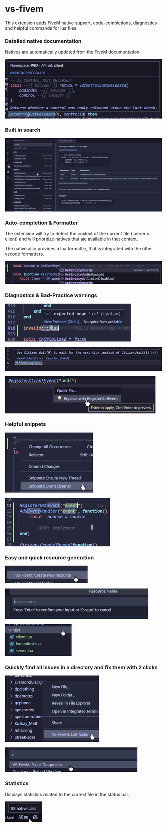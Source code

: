 # vs-fivem

This extension adds FiveM native support, code-completions, diagnostics and helpful commands for lua files.

### Detailed native documentation
Natives are automatically updated from the FiveM documentation.

![documentation](.github/documentation.png)

### Built in search

![search](.github/search.png)

### Auto-completion & Formatter
The extension will try to detect the context of the current file (server or client) and will prioritize natives that are available in that context.

The native also provides a lua formatter, that is integrated with the other vscode formatters.

![suggestions](.github/suggestions.png)

### Diagnostics & Bad-Practice warnings

![syntax](.github/syntax.png)

![diagnostics](.github/diagnostics.png)

![replace](.github/replace.png)

### Helpful snippets

![snippets_1](.github/snippets_1.png)

![snippets_2](.github/snippets_2.png)

### Easy and quick resource generation

![new_resource_1](.github/new_resource_1.png)

![new_resource_2](.github/new_resource_2.png)

![new_resource_3](.github/new_resource_3.png)

### Quickly find all issues in a directory and fix them with 2 clicks

![lint-folder](.github/lint-folder.png)

![fix-all](.github/fix-all.png)

### Statistics
Displays statistics related to the current file in the status bar.

![statistics](.github/statistics.png)
